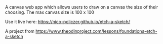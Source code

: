 A canvas web app which allows users to draw on a canvas the size of their choosing. The max canvas size is 100 x 100

Use it live here:
https://nico-policzer.github.io/etch-a-sketch/

A project from https://www.theodinproject.com/lessons/foundations-etch-a-sketch